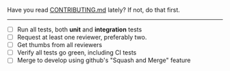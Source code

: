 
<your comments for this PR go here>

Have you read [CONTRIBUTING.md](CONTRIBUTING.md) lately? If not, do that first.

---

- [ ] Run all tests, both **unit** and **integration** tests
- [ ] Request at least one reviewer, preferably two.
- [ ] Get thumbs from all reviewers
- [ ] Verify all tests go green, including CI tests
- [ ] Merge to develop using github's "Squash and Merge" feature
